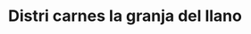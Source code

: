 ---
title: "Distri carnes la granja del llano"
url: /puerto-gaitan/distri-carnes-la-granja-del-llano/
shop: carnicero
---